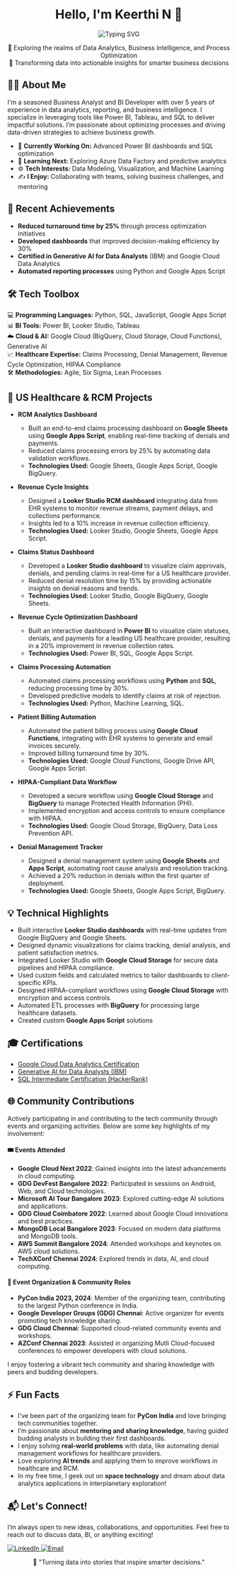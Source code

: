 
<!-- Heading with centered text and wave emoji -->
<h1 align="center">Hello, I'm Keerthi N 👋</h1>
<p align="center">
  <img src="https://readme-typing-svg.demolab.com?font=Fira+Code&duration=4000&pause=500&color=0F7B6C&center=true&vCenter=true&width=435&lines=Business+Analyst+%7C+Data+Enthusiast;BI+Developer+%7C+SQL+Expert" alt="Typing SVG" />
</p>

<!-- Intro with unique styling -->
<p align="center">
  🚀 Exploring the realms of Data Analytics, Business Intelligence, and Process Optimization <br>
  🎯 Transforming data into actionable insights for smarter business decisions
</p>

<!-- About Me Section with icons -->
<h2 align="left">🧑‍💻 About Me</h2>
<p>
I'm a seasoned Business Analyst and BI Developer with over 5 years of experience in data analytics, reporting, and business intelligence. I specialize in leveraging tools like Power BI, Tableau, and SQL to deliver impactful solutions. I’m passionate about optimizing processes and driving data-driven strategies to achieve business growth.
</p>

- 🔭 **Currently Working On:** Advanced Power BI dashboards and SQL optimization  
- 🌱 **Learning Next:** Exploring Azure Data Factory and predictive analytics  
- ⚙️ **Tech Interests:** Data Modeling, Visualization, and Machine Learning  
- ✍️ **I Enjoy:** Collaborating with teams, solving business challenges, and mentoring  

<!-- Recent Activity -->
<h2 align="left">🎯 Recent Achievements</h2>

- **Reduced turnaround time by 25%** through process optimization initiatives  
- **Developed dashboards** that improved decision-making efficiency by 30%  
- **Certified in Generative AI for Data Analysts** (IBM) and Google Cloud Data Analytics  
- **Automated reporting processes** using Python and Google Apps Script  

<!-- Skills with creative emojis -->
<h2 align="left">🛠️ Tech Toolbox</h2>
<p>
  
💻 **Programming Languages:** Python, SQL, JavaScript, Google Apps Script  
📊 **BI Tools:** Power BI, Looker Studio, Tableau  
☁️ **Cloud & AI:** Google Cloud (BigQuery, Cloud Storage, Cloud Functions), Generative AI  
📈 **Healthcare Expertise:** Claims Processing, Denial Management, Revenue Cycle Optimization, HIPAA Compliance  
🛠️ **Methodologies:** Agile, Six Sigma, Lean Processes  
  
</p>

<h2 align="left">🏥 US Healthcare & RCM Projects</h2>

- **RCM Analytics Dashboard**
  - Built an end-to-end claims processing dashboard on **Google Sheets** using **Google Apps Script**, enabling real-time tracking of denials and payments.
  - Reduced claims processing errors by 25% by automating data validation workflows.
  - **Technologies Used:** Google Sheets, Google Apps Script, Google BigQuery.
 
- **Revenue Cycle Insights**
  - Designed a **Looker Studio RCM dashboard** integrating data from EHR systems to monitor revenue streams, payment delays, and collections performance.
  - Insights led to a 10% increase in revenue collection efficiency.
  - **Technologies Used:** Looker Studio, Google Sheets, Google Apps Script.

- **Claims Status Dashboard**
  - Developed a **Looker Studio dashboard** to visualize claim approvals, denials, and pending claims in real-time for a US healthcare provider.
  - Reduced denial resolution time by 15% by providing actionable insights on denial reasons and trends.
  - **Technologies Used:** Looker Studio, Google BigQuery, Google Sheets.
 
- **Revenue Cycle Optimization Dashboard**
  - Built an interactive dashboard in **Power BI** to visualize claim statuses, denials, and payments for a leading US healthcare provider, resulting in a 20% improvement in revenue collection rates.
  - **Technologies Used:** Power BI, SQL, Google Apps Script.
 
- **Claims Processing Automation**
  - Automated claims processing workflows using **Python** and **SQL**, reducing processing time by 30%.
  - Developed predictive models to identify claims at risk of rejection.
  - **Technologies Used:** Python, Machine Learning, SQL.

- **Patient Billing Automation**
  - Automated the patient billing process using **Google Cloud Functions**, integrating with EHR systems to generate and email invoices securely.
  - Improved billing turnaround time by 30%.
  - **Technologies Used:** Google Cloud Functions, Google Drive API, Google Apps Script.

- **HIPAA-Compliant Data Workflow**
  - Developed a secure workflow using **Google Cloud Storage** and **BigQuery** to manage Protected Health Information (PHI).
  - Implemented encryption and access controls to ensure compliance with HIPAA.
  - **Technologies Used:** Google Cloud Storage, BigQuery, Data Loss Prevention API.

- **Denial Management Tracker**
  - Designed a denial management system using **Google Sheets** and **Apps Script**, automating root cause analysis and resolution tracking.
  - Achieved a 20% reduction in denials within the first quarter of deployment.
  - **Technologies Used:** Google Sheets, Google Apps Script, BigQuery.

<h2 align="left">💡 Technical Highlights</h2>

- Built interactive **Looker Studio dashboards** with real-time updates from Google BigQuery and Google Sheets.
- Designed dynamic visualizations for claims tracking, denial analysis, and patient satisfaction metrics.
- Integrated Looker Studio with **Google Cloud Storage** for secure data pipelines and HIPAA compliance.
- Used custom fields and calculated metrics to tailor dashboards to client-specific KPIs.
- Designed HIPAA-compliant workflows using **Google Cloud Storage** with encryption and access controls.
- Automated ETL processes with **BigQuery** for processing large healthcare datasets.
- Created custom **Google Apps Script** solutions

<h2 align="left">🎓 Certifications</h2>

- [Google Cloud Data Analytics Certification](https://example.com)  
- [Generative AI for Data Analysts (IBM)](https://example.com)  
- [SQL Intermediate Certification (HackerRank)](https://example.com)  

<h2 align="left">🌐 Community Contributions</h2>

<p>Actively participating in and contributing to the tech community through events and organizing activities. Below are some key highlights of my involvement:</p>

#### **🎟️ Events Attended**
- **Google Cloud Next 2022**: Gained insights into the latest advancements in cloud computing.  
- **GDG DevFest Bangalore 2022**: Participated in sessions on Android, Web, and Cloud technologies.  
- **Microsoft AI Tour Bangalore 2023**: Explored cutting-edge AI solutions and applications.  
- **GDG Cloud Coimbatore 2022**: Learned about Google Cloud innovations and best practices.  
- **MongoDB Local Bangalore 2023**: Focused on modern data platforms and MongoDB tools.  
- **AWS Summit Bangalore 2024**: Attended workshops and keynotes on AWS cloud solutions.  
- **TechXConf Chennai 2024**: Explored trends in data, AI, and cloud computing.

#### **🤝 Event Organization & Community Roles**
- **PyCon India 2023, 2024**: Member of the organizing team, contributing to the largest Python conference in India.  
- **Google Developer Groups (GDG) Chennai**: Active organizer for events promoting tech knowledge sharing.  
- **GDG Cloud Chennai**: Supported cloud-related community events and workshops.  
- **AZConf Chennai 2023**: Assisted in organizing Mutli Cloud-focused conferences to empower developers with cloud solutions.

<p>I enjoy fostering a vibrant tech community and sharing knowledge with peers and budding developers.</p>

<!-- Fun section to stand out -->
<h2 align="left">⚡ Fun Facts</h2>

- I’ve been part of the organizing team for **PyCon India** and love bringing tech communities together.  
- I’m passionate about **mentoring and sharing knowledge**, having guided budding analysts in building their first dashboards.  
- I enjoy solving **real-world problems** with data, like automating denial management workflows for healthcare providers.  
- Love exploring **AI trends** and applying them to improve workflows in healthcare and RCM.  
- In my free time, I geek out on **space technology** and dream about data analytics applications in interplanetary exploration!  

<!-- Call to action: How to connect -->
<h2 align="left">📬 Let's Connect!</h2>
<p>
I’m always open to new ideas, collaborations, and opportunities. Feel free to reach out to discuss data, BI, or anything exciting!  
</p>

<p align="left">
  <a href="https://www.linkedin.com/in/nkeerthiraj/" target="_blank">
    <img src="https://img.shields.io/badge/LinkedIn-%230077B5.svg?style=for-the-badge&logo=linkedin&logoColor=white" alt="LinkedIn" />
  </a>
  <a href="mailto:keerthiraj94@outlook.com">
    <img src="https://img.shields.io/badge/Email-D14836?style=for-the-badge&logo=gmail&logoColor=white" alt="Email" />
  </a>
</p>

<!-- Footer: Inspirational Quote -->
<p align="center">
  🌟 "Turning data into stories that inspire smarter decisions."  
</p>
